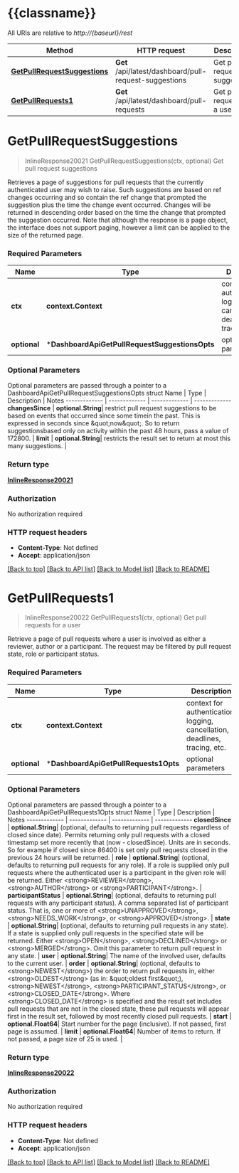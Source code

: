 # {{classname}}

All URIs are relative to *http://{baseurl}/rest*

Method | HTTP request | Description
------------- | ------------- | -------------
[**GetPullRequestSuggestions**](DashboardApi.md#GetPullRequestSuggestions) | **Get** /api/latest/dashboard/pull-request-suggestions | Get pull request suggestions
[**GetPullRequests1**](DashboardApi.md#GetPullRequests1) | **Get** /api/latest/dashboard/pull-requests | Get pull requests for a user

# **GetPullRequestSuggestions**
> InlineResponse20021 GetPullRequestSuggestions(ctx, optional)
Get pull request suggestions

Retrieves a page of suggestions for pull requests that the currently authenticated user may wish to raise. Such suggestions are based on ref changes occurring and so contain the ref change that prompted the suggestion plus the time the change event occurred. Changes will be returned in descending order based on the time the change that prompted the suggestion occurred.   Note that although the response is a page object, the interface does not support paging, however a limit can be applied to the size of the returned page.

### Required Parameters

Name | Type | Description  | Notes
------------- | ------------- | ------------- | -------------
 **ctx** | **context.Context** | context for authentication, logging, cancellation, deadlines, tracing, etc.
 **optional** | ***DashboardApiGetPullRequestSuggestionsOpts** | optional parameters | nil if no parameters

### Optional Parameters
Optional parameters are passed through a pointer to a DashboardApiGetPullRequestSuggestionsOpts struct
Name | Type | Description  | Notes
------------- | ------------- | ------------- | -------------
 **changesSince** | **optional.String**| restrict pull request suggestions to be based on events that occurred since some timein the past. This is expressed in seconds since \&quot;now\&quot;. So to return suggestionsbased only on activity within the past 48 hours, pass a value of 172800. | 
 **limit** | **optional.String**| restricts the result set to return at most this many suggestions. | 

### Return type

[**InlineResponse20021**](inline_response_200_21.md)

### Authorization

No authorization required

### HTTP request headers

 - **Content-Type**: Not defined
 - **Accept**: application/json

[[Back to top]](#) [[Back to API list]](../README.md#documentation-for-api-endpoints) [[Back to Model list]](../README.md#documentation-for-models) [[Back to README]](../README.md)

# **GetPullRequests1**
> InlineResponse20022 GetPullRequests1(ctx, optional)
Get pull requests for a user

Retrieve a page of pull requests where a user is involved as either a reviewer, author or a participant. The request may be filtered by pull request state, role or participant status.

### Required Parameters

Name | Type | Description  | Notes
------------- | ------------- | ------------- | -------------
 **ctx** | **context.Context** | context for authentication, logging, cancellation, deadlines, tracing, etc.
 **optional** | ***DashboardApiGetPullRequests1Opts** | optional parameters | nil if no parameters

### Optional Parameters
Optional parameters are passed through a pointer to a DashboardApiGetPullRequests1Opts struct
Name | Type | Description  | Notes
------------- | ------------- | ------------- | -------------
 **closedSince** | **optional.String**| (optional, defaults to returning pull requests regardless of closed since date). Permits returning only pull requests with a closed timestamp set more recently that (now - closedSince). Units are in seconds. So for example if closed since 86400 is set only pull requests closed in the previous 24 hours will be returned. | 
 **role** | **optional.String**| (optional, defaults to returning pull requests for any role). If a role is supplied only pull requests where the authenticated user is a participant in the given role will be returned. Either &lt;strong&gt;REVIEWER&lt;/strong&gt;, &lt;strong&gt;AUTHOR&lt;/strong&gt; or &lt;strong&gt;PARTICIPANT&lt;/strong&gt;. | 
 **participantStatus** | **optional.String**| (optional, defaults to returning pull requests with any participant status). A comma separated list of participant status. That is, one or more of &lt;strong&gt;UNAPPROVED&lt;/strong&gt;, &lt;strong&gt;NEEDS_WORK&lt;/strong&gt;, or &lt;strong&gt;APPROVED&lt;/strong&gt;. | 
 **state** | **optional.String**| (optional, defaults to returning pull requests in any state). If a state is supplied only pull requests in the specified state will be returned. Either &lt;strong&gt;OPEN&lt;/strong&gt;, &lt;strong&gt;DECLINED&lt;/strong&gt; or &lt;strong&gt;MERGED&lt;/strong&gt;. Omit this parameter to return pull request in any state. | 
 **user** | **optional.String**| The name of the involved user, defaults to the current user. | 
 **order** | **optional.String**| (optional, defaults to &lt;strong&gt;NEWEST&lt;/strong&gt;) the order to return pull requests in, either &lt;strong&gt;OLDEST&lt;/strong&gt; (as in: \&quot;oldest first\&quot;), &lt;strong&gt;NEWEST&lt;/strong&gt;, &lt;strong&gt;PARTICIPANT_STATUS&lt;/strong&gt;, or &lt;strong&gt;CLOSED_DATE&lt;/strong&gt;. Where &lt;strong&gt;CLOSED_DATE&lt;/strong&gt; is specified and the result set includes pull requests that are not in the closed state, these pull requests will appear first in the result set, followed by most recently closed pull requests. | 
 **start** | **optional.Float64**| Start number for the page (inclusive). If not passed, first page is assumed. | 
 **limit** | **optional.Float64**| Number of items to return. If not passed, a page size of 25 is used. | 

### Return type

[**InlineResponse20022**](inline_response_200_22.md)

### Authorization

No authorization required

### HTTP request headers

 - **Content-Type**: Not defined
 - **Accept**: application/json

[[Back to top]](#) [[Back to API list]](../README.md#documentation-for-api-endpoints) [[Back to Model list]](../README.md#documentation-for-models) [[Back to README]](../README.md)

